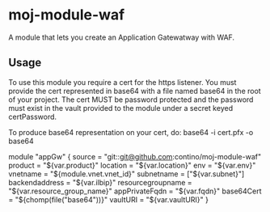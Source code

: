 # moj-module-waf
A module that lets you create an Application Gatewatway with WAF.

## Usage

To use this module you require a cert for the https listener. You must provide the cert represented in base64 with a file named base64 in the root of your project. The cert MUST be password protected and the password must exist in the vault provided to the module under a secret keyed certPassword. 

To produce base64 representation on your cert, do:
  base64 -i cert.pfx -o base64

module "appGw" {
  source            = "git::git@github.com:contino/moj-module-waf"
  product           = "${var.product}"
  location          = "${var.location}"
  env               = "${var.env}"
  vnetname          = "${module.vnet.vnet_id}"
  subnetname        = ["${var.subnet}"]
  backendaddress    = "${var.ilbip}"
  resourcegroupname = "${var.resource_group_name}"
  appPrivateFqdn    = "${var.fqdn}"
  base64Cert        = "${chomp(file("base64"))}"
  vaultURI          = "${var.vaultURI}"
}
